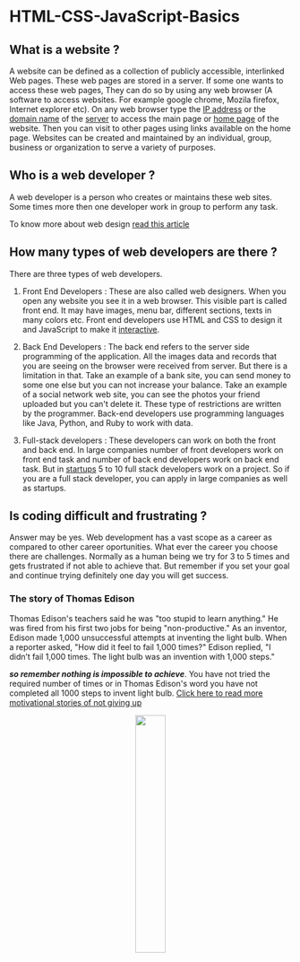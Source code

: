 # HTML-CSS-JavaScript-Basics
## What is a website ?
A website can be defined as a collection of publicly accessible, interlinked Web pages. These web pages are stored in a server. If some one wants to access these web pages, They can do so by using any web browser (A software to access websites. For example google chrome, Mozila firefox, Internet explorer etc). On any web browser type the [IP address](https://www.kaspersky.com/resource-center/definitions/what-is-an-ip-address) or the [domain name](https://developer.mozilla.org/en-US/docs/Learn/Common_questions/What_is_a_domain_name) of the [server](https://developer.mozilla.org/en-US/docs/Learn/Common_questions/What_is_a_web_server) to access the main page or [home page](https://www.computerhope.com/jargon/h/homepage.htm) of the website. Then you can visit to other pages using links available on the home page. Websites can be created and maintained by an individual, group, business or organization to serve a variety of purposes.

## Who is a web developer ?
A web developer is a person who creates or maintains these web sites. Some times more then one developer work in group to perform any task.

To know more about web design [read this article](https://en.wikipedia.org/wiki/Web_design)

## How many types of web developers are there ?
There are three types of web developers.
1. Front End Developers : These are also called web designers. When you open any website you see it in a web browser. This visible part is called front end. It may have images, menu bar, different sections, texts in many colors etc. Front end developers use HTML and CSS to design it and JavaScript to make it [interactive](https://www.hackreactor.com/blog/what-is-javascript-used-for). 

2. Back End Developers : The back end refers to the server side programming of the application. All the images data and records that you are seeing on the browser were received from server. But there is a limitation in that. Take an example of a bank site, you can send money to some one else but you can not increase your balance. Take an example of a social network web site, you can see the photos your friend uploaded but you can't delete it. These type of restrictions are written by the programmer. Back-end developers use programming languages like Java, Python, and Ruby to work with data.

3. Full-stack developers : These developers can work on both the front and back end. In large companies number of front developers work on front end task and number of back end developers work on back end task. But in [startups](https://www.forbes.com/advisor/investing/what-is-a-startup/) 5 to 10 full stack developers work on a project. So if you are a full stack developer, you can apply in large companies as well as startups.

## Is coding difficult and frustrating ?
Answer may be yes. Web development has a vast scope as a career as compared to other career oportunities. What ever the career you choose there are challenges. Normally as a human being we try for 3 to 5 times and gets frustrated if not able to achieve that. But remember if you set your goal and continue trying definitely one day you will get success. 
### The story of Thomas Edison
Thomas Edison's teachers said he was "too stupid to learn anything." He was fired from his first two jobs for being "non-productive." As an inventor, Edison made 1,000 unsuccessful attempts at inventing the light bulb. When a reporter asked, "How did it feel to fail 1,000 times?" Edison replied, "I didn’t fail 1,000 times. The light bulb was an invention with 1,000 steps."

_**so remember nothing is impossible to achieve**_. You have not tried the required number of times or in Thomas Edison's word you have not completed all 1000 steps to invent light bulb. [Click here to read more motivational stories of not giving up](https://www.uky.edu/~eushe2/Pajares/OnFailingG.html)

<p align="center" width="100%">
    <img width="33%" src="https://github.com/subratsir/HTML-CSS-JavaScript-Basics/blob/main/img/next-lesson1.png" width="250" height="auto" > 
</p>
